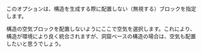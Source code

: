 このオプションは、構造を生成する際に配置しない（無視する）ブロックを指定します。

構造の空気ブロックを配置しないようにここで空気を選択します。これにより、構造が環境により良く統合されますが、洞窟ベースの構造の場合は、空気も配置したいと思うでしょう。